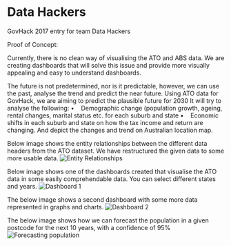 # Data Hackers
GovHack 2017 entry for team Data Hackers

Proof of Concept: 

Currently, there is no clean way of visualising the ATO and ABS data. We are creating dashboards that will solve this issue and provide more visually appealing and easy to understand dashboards. 

The future is not predetermined, nor is it predictable, however, we can use the past, analyse the trend and predict the near future. Using ATO data for GovHack, we are aiming to predict the plausible future for 2030
It will try to analyse the following:
•    Demographic change (population growth, ageing, rental changes, marital status etc. for each suburb and state
•    Economic shifts in each suburb and state on how the tax income and return are changing.
And depict the changes and trend on Australian location map.


Below image shows the entity relationships between the different data headers from the ATO dataset. We have restructured the given data to some more usable data.
![Entity Relationships](entityrelationships.png)

Below image shows one of the dashboards created that visualise the ATO data in some easily comprehendable data. You can select different states and years. 
![Dashboard 1](Dashboard1.png)

The below image shows a second dashboard with some more data represented in graphs and charts.
![Dashboard 2](dashboard2.png)

The below image shows how we can forecast the population in a given postcode for the next 10 years, with a confidence of 95% 
![Forecasting population](testforecastpopulation.png)
